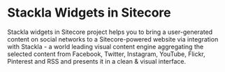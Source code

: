 # Stackla Widgets in Sitecore
Stackla widgets in Sitecore project helps you to bring a user-generated content on social networks to a Sitecore-powered website via integration with Stackla - a world leading visual content engine aggregating the selected content from Facebook, Twitter, Instagram, YouTube, Flickr, Pinterest and RSS and presents it in a clean & visual interface.
